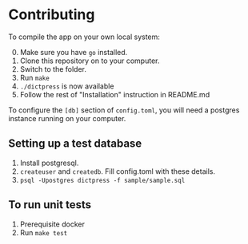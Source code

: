 # Contributing

To compile the app on your own local system:

0. Make sure you have `go` installed.
1. Clone this repository on to your computer.
2. Switch to the folder.
3. Run `make`
4. `./dictpress` is now available
5. Follow the rest of "Installation" instruction in README.md

To configure the `[db]` section of `config.toml`, you will need a postgres instance running on your computer.

## Setting up a test database

1. Install postgresql.
2. `createuser` and `createdb`. Fill config.toml with these details.
3. `psql -Upostgres dictpress -f sample/sample.sql`

## To run unit tests

1. Prerequisite docker
2.  Run `make test`
